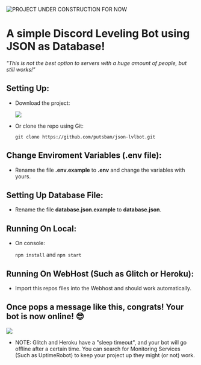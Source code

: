 ![PROJECT UNDER CONSTRUCTION FOR NOW](https://previews.123rf.com/images/fredex8/fredex81505/fredex8150500080/39505904-under-construction-tape-background.jpg)

# A simple Discord Leveling Bot using JSON as Database!

_"This is not the best option to servers with a huge amount of people, but still works!"_

## Setting Up:

- Download the project:

  ![](https://cdn.glitch.com/29437435-cd66-4396-8d9d-c0d33d52ae08%2Fa99fa56e-7523-4ea5-bcb8-a23a5eecdadf.image.png?v=1631583364268)

- Or clone the repo using Git:

  `git clone https://github.com/putsbam/json-lvlbot.git`

## Change Enviroment Variables (.env file):

- Rename the file **.env.example** to **.env** and change the variables with yours.

## Setting Up Database File:

- Rename the file **database.json.example** to **database.json**.

## Running On Local:

- On console:

  `npm install` and `npm start`

## Running On WebHost (Such as Glitch or Heroku):

- Import this repos files into the Webhost and should work automatically.

## Once pops a message like this, congrats! Your bot is now online! 😎

![](https://cdn.glitch.com/29437435-cd66-4396-8d9d-c0d33d52ae08%2F395466a9-524e-4189-a3e5-06396af52c94.image.png?v=1631585689157)

- NOTE: Glitch and Heroku have a "sleep timeout", and your bot will go offline after a certain time.
  You can search for Monitoring Services (Such as UptimeRobot) to keep your project up they might (or not) work.
